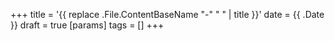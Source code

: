 +++
title = '{{ replace .File.ContentBaseName "-" " " | title }}'
date = {{ .Date }}
draft = true
[params]
  tags = []
+++
